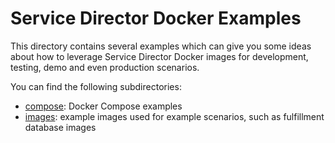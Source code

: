 # Service Director Docker Examples

This directory contains several examples which can give you some ideas about how to leverage Service Director Docker images for development, testing, demo and even production scenarios.

You can find the following subdirectories:

- [compose](compose): Docker Compose examples
- [images](images): example images used for example scenarios, such as fulfillment database images